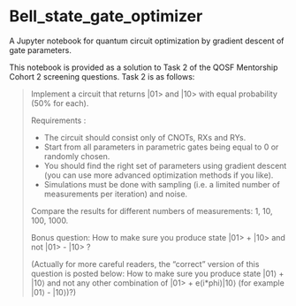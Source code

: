 # Bell_state_gate_optimizer

A Jupyter notebook for quantum circuit optimization by gradient descent of gate parameters.

This notebook is provided as a solution to Task 2 of the QOSF Mentorship Cohort 2 screening questions. Task 2 is as follows:

>Implement a circuit that returns |01> and |10> with equal probability (50% for each).
>
>Requirements :
>
>- The circuit should consist only of CNOTs, RXs and RYs. 
>- Start from all parameters in parametric gates being equal to 0 or randomly chosen. 	
>- You should find the right set of parameters using gradient descent (you can use more advanced optimization methods if you like). 
>- Simulations must be done with sampling (i.e. a limited number of measurements per iteration) and noise. 
>
>Compare the results for different numbers of measurements: 1, 10, 100, 1000. 
>
>Bonus question:
>How to make sure you produce state |01> + |10> and not |01> - |10> ?
>
>(Actually for more careful readers, the “correct” version of this question is posted below:
>How to make sure you produce state  |01⟩  +  |10⟩  and not any other combination of |01> + e(i*phi)|10⟩ (for example |01⟩  -  |10⟩)?)
